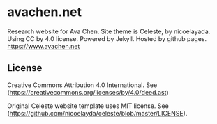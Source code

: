 # avachen.net
Research website for Ava Chen. Site theme is Celeste, by nicoelayada. Using CC by 4.0 license. Powered by Jekyll. Hosted by github pages.
https://www.avachen.net

## License

Creative Commons Attribution 4.0 International. See (https://creativecommons.org/licenses/by/4.0/deed.ast)

Original Celeste website template uses MIT license. See (https://github.com/nicoelayda/celeste/blob/master/LICENSE).

